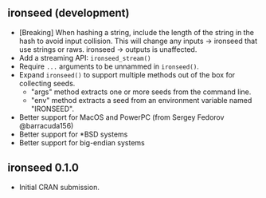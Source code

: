 ## ironseed (development)

* [Breaking] When hashing a string, include the length of the string in the hash
  to avoid input collision. This will change any inputs -> ironseed that use
  strings or raws. ironseed -> outputs is unaffected.
* Add a streaming API: `ironseed_stream()`
* Require `...` arguments to be unnammed in `ironseed()`.
* Expand `ironseed()` to support multiple methods out of the box for collecting
  seeds.
  - "args" method extracts one or more seeds from the command line.
  - "env" method extracts a seed from an environment variable named "IRONSEED".
* Better support for MacOS and PowerPC (from Sergey Fedorov @barracuda156)
* Better support for \*BSD systems
* Better support for big-endian systems

## ironseed 0.1.0

* Initial CRAN submission.
